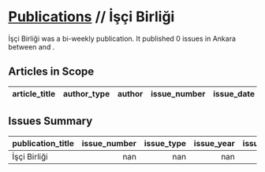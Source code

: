 # [Publications](firstlevel_publications.md) // İşçi Birliği

İşçi Birliği was a bi-weekly publication. It published 0 issues in Ankara between  and .

## Articles in Scope

| article_title   | author_type   | author   | issue_number   | issue_date   | pages   |
|-----------------|---------------|----------|----------------|--------------|---------|

## Issues Summary

| publication_title   |   issue_number |   issue_type |   issue_year |   issue_month |   issue_day |   printing_house_name |
|:--------------------|---------------:|-------------:|-------------:|--------------:|------------:|----------------------:|
| İşçi Birliği        |            nan |          nan |          nan |           nan |         nan |                   nan |